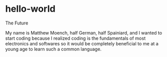 # hello-world
The Future

My name is Matthew Moench, half German, half Spainiard, and I wanted to start coding because I realized coding is the fundamentals of most electronics and softwares so it would be completely beneficial to me at a young age to learn such a common language.
